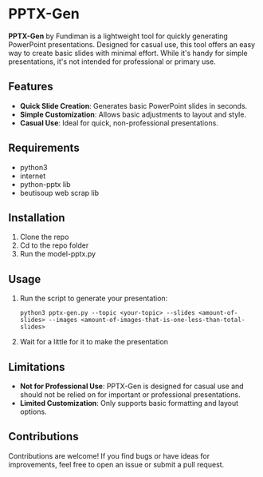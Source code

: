 # PPTX-Gen

**PPTX-Gen** by Fundiman is a lightweight tool for quickly generating PowerPoint presentations. Designed for casual use, this tool offers an easy way to create basic slides with minimal effort. While it's handy for simple presentations, it's not intended for professional or primary use.

## Features

- **Quick Slide Creation**: Generates basic PowerPoint slides in seconds.
- **Simple Customization**: Allows basic adjustments to layout and style.
- **Casual Use**: Ideal for quick, non-professional presentations.

## Requirements
- python3
- internet
- python-pptx lib
- beutisoup web scrap lib 

## Installation

1. Clone the repo
2. Cd to the repo folder
3. Run the model-pptx.py

## Usage

1. Run the script to generate your presentation:
   ```
   python3 pptx-gen.py --topic <your-topic> --slides <amount-of-slides> --images <amount-of-images-that-is-one-less-than-total-slides> 
   ```
2. Wait for a little for it to make the presentation

## Limitations

- **Not for Professional Use**: PPTX-Gen is designed for casual use and should not be relied on for important or professional presentations.
- **Limited Customization**: Only supports basic formatting and layout options.

## Contributions

Contributions are welcome! If you find bugs or have ideas for improvements, feel free to open an issue or submit a pull request.
